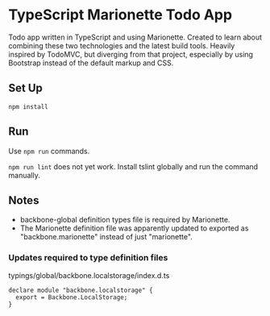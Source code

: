# TypeScript Marionette Todo App

Todo app written in TypeScript and using Marionette. Created to learn about combining these two technologies and the latest build tools. Heavily inspired by TodoMVC, but diverging from that project, especially by using Bootstrap instead of the default markup and CSS.

## Set Up

    npm install

## Run

Use `npm run` commands.

`npm run lint` does not yet work. Install tslint globally and run the command manually.

## Notes

* backbone-global definition types file is required by Marionette.
* The Marionette definition file was apparently updated to exported as "backbone.marionette" instead of just "marionette".

### Updates required to type definition files

typings/global/backbone.localstorage/index.d.ts

    declare module "backbone.localstorage" {
      export = Backbone.LocalStorage;
    }
